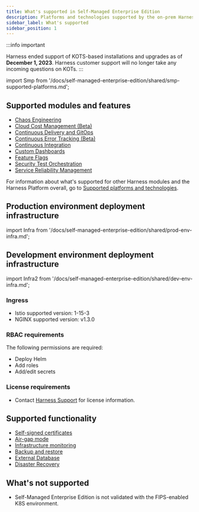 ```yaml
---
title: What's supported in Self-Managed Enterprise Edition
description: Platforms and technologies supported by the on-prem Harness Self-Managed Enterprise Edition
sidebar_label: What's supported
sidebar_position: 1
---
```

:::info important

Harness ended support of KOTS-based installations and upgrades as of **December 1, 2023**. Harness customer support will no longer take any incoming questions on KOTs.
:::

import Smp from '/docs/self-managed-enterprise-edition/shared/smp-supported-platforms.md';

<Smp />

## Supported modules and features

* [Chaos Engineering](/docs/chaos-engineering/whats-supported)
* [Cloud Cost Management (Beta)](/docs/cloud-cost-management/get-started/ccm-smp/smp-ccm-roadmap)
* [Continuous Delivery and GitOps](/docs/continuous-delivery/cd-integrations)
* [Continuous Error Tracking (Beta)](/docs/continuous-error-tracking/whats-supported)
* [Continuous Integration](/docs/continuous-integration/use-ci/set-up-build-infrastructure/which-build-infrastructure-is-right-for-me/#feature-compatibility-matrix)
* [Custom Dashboards](/docs/platform/Dashboards/cdb-whats-supported)
* [Feature Flags](/docs/feature-flags/ff-supported-platforms)
* [Security Test Orchestration](/docs/security-testing-orchestration/whats-supported)
* [Service Reliability Management](/docs/service-reliability-management/srm-whats-supported)

For information about what's supported for other Harness modules and the Harness Platform overall, go to [Supported platforms and technologies](/docs/get-started/supported-platforms-and-technologies).

## Production environment deployment infrastructure

import Infra from '/docs/self-managed-enterprise-edition/shared/prod-env-infra.md';

<Infra />

## Development environment deployment infrastructure

import Infra2 from '/docs/self-managed-enterprise-edition/shared/dev-env-infra.md';

<Infra2 />

### Ingress
* Istio supported version: 1-15-3
* NGINX supported version: v1.3.0

### RBAC requirements

The following permissions are required:
* Deploy Helm
* Add roles
* Add/edit secrets

### License requirements
* Contact [Harness Support](mailto:support@harness.io) for license information.

## Supported functionality
* [Self-signed certificates](/docs/self-managed-enterprise-edition/self-managed-helm-based-install/install-harness-self-managed-enterprise-edition-using-helm-ga/#use-self-signed-certificates-with-helm-based-installations)
* [Air-gap mode](/docs/self-managed-enterprise-edition/self-managed-helm-based-install/install-in-an-air-gapped-environment/)
* [Infrastructure monitoring](/docs/self-managed-enterprise-edition/monitor-harness-on-prem)
* [Backup and restore](/docs/self-managed-enterprise-edition/back-up-and-restore-helm)
* [External Database](/tutorials/self-managed-enterprise-edition)
* [Disaster Recovery](/tutorials/self-managed-enterprise-edition/set-up-disaster-recovery)

## What's not supported
* Self-Managed Enterprise Edition is not validated with the FIPS-enabled K8S environment.

